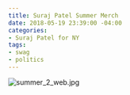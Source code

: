 ```yaml
---
title: Suraj Patel Summer Merch
date: 2018-05-19 23:39:00 -04:00
categories:
- Suraj Patel for NY
tags:
- swag
- politics
---
```


![summer_2_web.jpg](/uploads/summer_2_web.jpg)